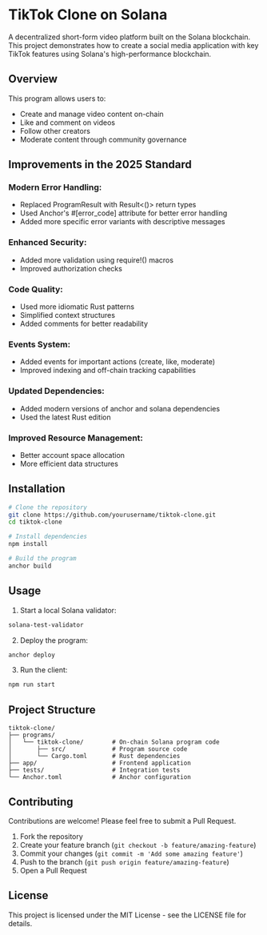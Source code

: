 # TikTok Clone on Solana

A decentralized short-form video platform built on the Solana blockchain. This project demonstrates how to create a social media application with key TikTok features using Solana's high-performance blockchain.

## Overview

This program allows users to:
- Create and manage video content on-chain
- Like and comment on videos
- Follow other creators
- Moderate content through community governance

## Improvements in the 2025 Standard

### Modern Error Handling:
- Replaced ProgramResult with Result<()> return types
- Used Anchor's #[error_code] attribute for better error handling
- Added more specific error variants with descriptive messages

### Enhanced Security:
- Added more validation using require!() macros
- Improved authorization checks

### Code Quality:
- Used more idiomatic Rust patterns
- Simplified context structures
- Added comments for better readability

### Events System:
- Added events for important actions (create, like, moderate)
- Improved indexing and off-chain tracking capabilities

### Updated Dependencies:
- Added modern versions of anchor and solana dependencies
- Used the latest Rust edition

### Improved Resource Management:
- Better account space allocation
- More efficient data structures

## Installation

```bash
# Clone the repository
git clone https://github.com/yourusername/tiktok-clone.git
cd tiktok-clone

# Install dependencies
npm install

# Build the program
anchor build
```

## Usage

1. Start a local Solana validator:
```bash
solana-test-validator
```

2. Deploy the program:
```bash
anchor deploy
```

3. Run the client:
```bash
npm run start
```

## Project Structure

```
tiktok-clone/
├── programs/
│   └── tiktok-clone/        # On-chain Solana program code
│       ├── src/             # Program source code
│       └── Cargo.toml       # Rust dependencies
├── app/                     # Frontend application
├── tests/                   # Integration tests
└── Anchor.toml              # Anchor configuration
```

## Contributing

Contributions are welcome! Please feel free to submit a Pull Request.

1. Fork the repository
2. Create your feature branch (`git checkout -b feature/amazing-feature`)
3. Commit your changes (`git commit -m 'Add some amazing feature'`)
4. Push to the branch (`git push origin feature/amazing-feature`)
5. Open a Pull Request

## License

This project is licensed under the MIT License - see the LICENSE file for details.